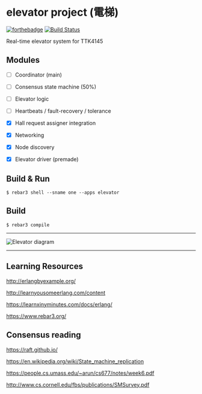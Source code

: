 elevator project (電梯)
=====
[![forthebadge](https://forthebadge.com/images/badges/fuck-it-ship-it.svg)](https://forthebadge.com) [![Build Status](https://travis-ci.com/TTK4145/project-wrong_on_so_many_levels.svg?token=VaZNdDabsDWKmoAAY6fP&branch=master)](https://travis-ci.com/TTK4145/project-wrong_on_so_many_levels)

Real-time elevator system for TTK4145

Modules
----

- [ ] Coordinator (main)
- [ ] Consensus state machine (50%)
- [ ] Elevator logic

- [ ] Heartbeats / fault-recovery / tolerance

- [x] Hall request assigner integration
- [x] Networking
- [x] Node discovery
- [x] Elevator driver (premade)


Build & Run
----
    $ rebar3 shell --sname one --apps elevator

Build
----
    $ rebar3 compile

----

![Elevator diagram](https://github.com/TTK4145/project-wrong_on_so_many_levels/blob/master/doc/elevator_project.png)

----

Learning Resources
-----

http://erlangbyexample.org/

http://learnyousomeerlang.com/content

https://learnxinyminutes.com/docs/erlang/

https://www.rebar3.org/

Consensus reading
-----

https://raft.github.io/

https://en.wikipedia.org/wiki/State_machine_replication

https://people.cs.umass.edu/~arun/cs677/notes/week6.pdf

http://www.cs.cornell.edu/fbs/publications/SMSurvey.pdf

